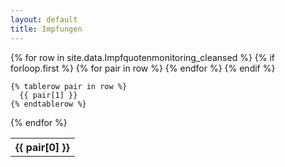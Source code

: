 ```yaml
---
layout: default
title: Impfungen
---
```


<table>
  {% for row in site.data.Impfquotenmonitoring_cleansed %}
    {% if forloop.first %}
    <tr>
      {% for pair in row %}
        <th>{{ pair[0] }}</th>
      {% endfor %}
    </tr>
    {% endif %}

    {% tablerow pair in row %}
      {{ pair[1] }}
    {% endtablerow %}
  {% endfor %}
</table>
